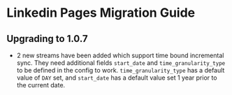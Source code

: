 # Linkedin Pages Migration Guide

## Upgrading to 1.0.7

- 2 new streams have been added which support time bound incremental sync. They need additional fields `start_date` and `time_granularity_type` to be defined in the config to work. `time_granularity_type` has a default value of `DAY` set, and `start_date` has a default value set 1 year prior to the current date.